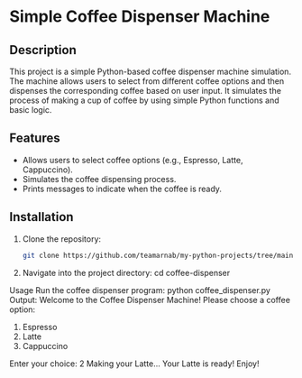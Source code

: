 # Simple Coffee Dispenser Machine

## Description
This project is a simple Python-based coffee dispenser machine simulation. The machine allows users to select from different coffee options and then dispenses the corresponding coffee based on user input. It simulates the process of making a cup of coffee by using simple Python functions and basic logic.

## Features
- Allows users to select coffee options (e.g., Espresso, Latte, Cappuccino).
- Simulates the coffee dispensing process.
- Prints messages to indicate when the coffee is ready.

## Installation

1. Clone the repository:
   ```bash
   git clone https://github.com/teamarnab/my-python-projects/tree/main/Coffee%20Dispenser%20Machine
2. Navigate into the project directory: cd coffee-dispenser

Usage
Run the coffee dispenser program: python coffee_dispenser.py
Output:
Welcome to the Coffee Dispenser Machine!
Please choose a coffee option:
1. Espresso
2. Latte
3. Cappuccino

Enter your choice: 2
Making your Latte...
Your Latte is ready! Enjoy!
